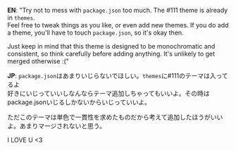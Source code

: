 **EN**: "Try not to mess with `package.json` too much. The #111 theme is already in `themes`.  
Feel free to tweak things as you like, or even add new themes. If you do add a theme, you'll have to touch `package.json`, so it's okay then.  

Just keep in mind that this theme is designed to be monochromatic and consistent, so think carefully before adding anything. It's unlikely to get merged otherwise :("  
  
**JP**: `package.json`はあまりいじらないでほしい。`themes`に#111のテーマは入ってるよ  
好きにいじっていいしなんならテーマ追加しちゃってもいいよ。その時はpackage.jsonいじるしかないからいじっていいよ。

ただこのテーマは単色で一貫性を求めたものだから考えて追加したほうがいいよ。あまりマージされないと思う。

I LOVE U <3
